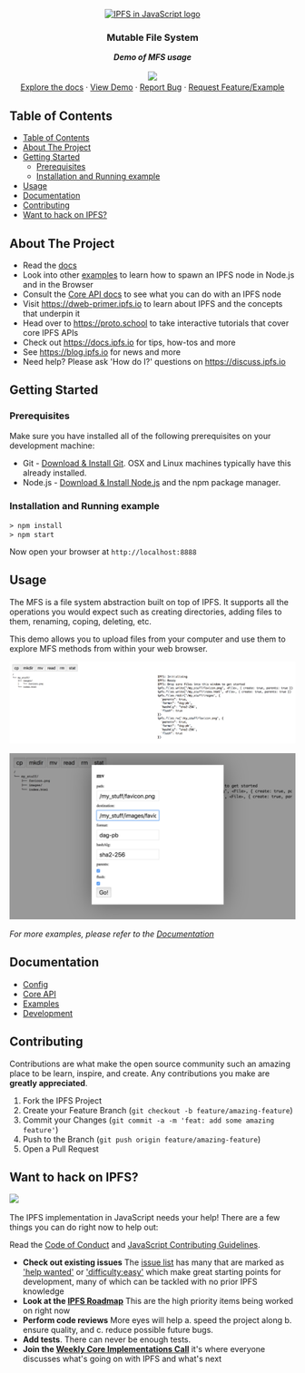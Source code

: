 <p align="center">
  <a href="https://js.ipfs.io" title="JS IPFS">
    <img src="https://ipfs.io/ipfs/Qme6KJdKcp85TYbLxuLV7oQzMiLremD7HMoXLZEmgo6Rnh/js-ipfs-sticker.png" alt="IPFS in JavaScript logo" width="244" />
  </a>
</p>

<h3 align="center"><b>Mutable File System</b></h3>

<p align="center">
    <b><i>Demo of MFS usage</i></b>
    <br />
    <br />
    <img src="https://raw.githubusercontent.com/jlord/forkngo/gh-pages/badges/cobalt.png" width="200">
    <br>
    <a href="https://github.com/ipfs/js-ipfs/tree/master/docs">Explore the docs</a>
    ·
    <a href="https://codesandbox.io/">View Demo</a>
    ·
    <a href="https://github.com/ipfs-examples/js-ipfs-examples/issues">Report Bug</a>
    ·
    <a href="https://github.com/ipfs-examples/js-ipfs-examples/issues">Request Feature/Example</a>
  </p>

## Table of Contents

- [Table of Contents](#table-of-contents)
- [About The Project](#about-the-project)
- [Getting Started](#getting-started)
  - [Prerequisites](#prerequisites)
  - [Installation and Running example](#installation-and-running-example)
- [Usage](#usage)
- [Documentation](#documentation)
- [Contributing](#contributing)
- [Want to hack on IPFS?](#want-to-hack-on-ipfs)

## About The Project

- Read the [docs](https://github.com/ipfs/js-ipfs/tree/master/docs)
- Look into other [examples](https://github.com/ipfs/js-ipfs/tree/master/examples) to learn how to spawn an IPFS node in Node.js and in the Browser
- Consult the [Core API docs](https://github.com/ipfs/js-ipfs/tree/master/docs/core-api) to see what you can do with an IPFS node
- Visit https://dweb-primer.ipfs.io to learn about IPFS and the concepts that underpin it
- Head over to https://proto.school to take interactive tutorials that cover core IPFS APIs
- Check out https://docs.ipfs.io for tips, how-tos and more
- See https://blog.ipfs.io for news and more
- Need help? Please ask 'How do I?' questions on https://discuss.ipfs.io

## Getting Started

### Prerequisites

Make sure you have installed all of the following prerequisites on your development machine:

- Git - [Download & Install Git](https://git-scm.com/downloads). OSX and Linux machines typically have this already installed.
- Node.js - [Download & Install Node.js](https://nodejs.org/en/download/) and the npm package manager.

### Installation and Running example

```console
> npm install
> npm start
```

Now open your browser at `http://localhost:8888`

## Usage

The MFS is a file system abstraction built on top of IPFS. It supports all the operations you would expect such as creating directories, adding files to them, renaming, coping, deleting, etc.

This demo allows you to upload files from your computer and use them to explore MFS methods from within your web browser.

![screenshot](img/screenshot_1.png)

![screenshot](img/screenshot_2.png)

_For more examples, please refer to the [Documentation](#documentation)_

## Documentation

- [Config](https://docs.ipfs.io/)
- [Core API](https://github.com/ipfs/js-ipfs/tree/master/docs/core-api)
- [Examples](https://github.com/ipfs/js-ipfs/tree/master/examples)
- [Development](https://github.com/ipfs/js-ipfs/blob/master/docs/DEVELOPMENT.md)

## Contributing

Contributions are what make the open source community such an amazing place to be learn, inspire, and create. Any contributions you make are **greatly appreciated**.

1. Fork the IPFS Project
2. Create your Feature Branch (`git checkout -b feature/amazing-feature`)
3. Commit your Changes (`git commit -a -m 'feat: add some amazing feature'`)
4. Push to the Branch (`git push origin feature/amazing-feature`)
5. Open a Pull Request

## Want to hack on IPFS?

[![](https://cdn.rawgit.com/jbenet/contribute-ipfs-gif/master/img/contribute.gif)](https://github.com/ipfs/community/blob/master/CONTRIBUTING.md)

The IPFS implementation in JavaScript needs your help! There are a few things you can do right now to help out:

Read the [Code of Conduct](https://github.com/ipfs/community/blob/master/code-of-conduct.md) and [JavaScript Contributing Guidelines](https://github.com/ipfs/community/blob/master/CONTRIBUTING_JS.md).

- **Check out existing issues** The [issue list](https://github.com/ipfs/js-ipfs/issues) has many that are marked as ['help wanted'](https://github.com/ipfs/js-ipfs/issues?q=is%3Aissue+is%3Aopen+sort%3Aupdated-desc+label%3A%22help+wanted%22) or ['difficulty:easy'](https://github.com/ipfs/js-ipfs/issues?q=is%3Aissue+is%3Aopen+sort%3Aupdated-desc+label%3Adifficulty%3Aeasy) which make great starting points for development, many of which can be tackled with no prior IPFS knowledge
- **Look at the [IPFS Roadmap](https://github.com/ipfs/roadmap)** This are the high priority items being worked on right now
- **Perform code reviews** More eyes will help
  a. speed the project along
  b. ensure quality, and
  c. reduce possible future bugs.
- **Add tests**. There can never be enough tests.
- **Join the [Weekly Core Implementations Call](https://github.com/ipfs/team-mgmt/issues/992)** it's where everyone discusses what's going on with IPFS and what's next

